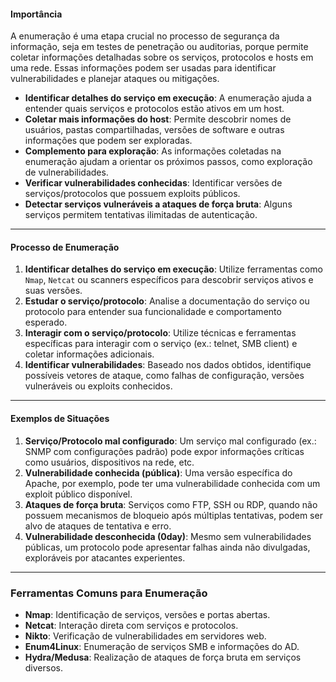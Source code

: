 #### **Importância**

A enumeração é uma etapa crucial no processo de segurança da informação, seja em testes de penetração ou auditorias, porque permite coletar informações detalhadas sobre os serviços, protocolos e hosts em uma rede. Essas informações podem ser usadas para identificar vulnerabilidades e planejar ataques ou mitigações.

- **Identificar detalhes do serviço em execução**: A enumeração ajuda a entender quais serviços e protocolos estão ativos em um host.
- **Coletar mais informações do host**: Permite descobrir nomes de usuários, pastas compartilhadas, versões de software e outras informações que podem ser exploradas.
- **Complemento para exploração**: As informações coletadas na enumeração ajudam a orientar os próximos passos, como exploração de vulnerabilidades.
- **Verificar vulnerabilidades conhecidas**: Identificar versões de serviços/protocolos que possuem exploits públicos.
- **Detectar serviços vulneráveis a ataques de força bruta**: Alguns serviços permitem tentativas ilimitadas de autenticação.

---

#### **Processo de Enumeração**

1. **Identificar detalhes do serviço em execução**: Utilize ferramentas como `Nmap`, `Netcat` ou scanners específicos para descobrir serviços ativos e suas versões.
2. **Estudar o serviço/protocolo**: Analise a documentação do serviço ou protocolo para entender sua funcionalidade e comportamento esperado.
3. **Interagir com o serviço/protocolo**: Utilize técnicas e ferramentas específicas para interagir com o serviço (ex.: telnet, SMB client) e coletar informações adicionais.
4. **Identificar vulnerabilidades**: Baseado nos dados obtidos, identifique possíveis vetores de ataque, como falhas de configuração, versões vulneráveis ou exploits conhecidos.

---

#### **Exemplos de Situações**

1. **Serviço/Protocolo mal configurado**: Um serviço mal configurado (ex.: SNMP com configurações padrão) pode expor informações críticas como usuários, dispositivos na rede, etc.
2. **Vulnerabilidade conhecida (pública)**: Uma versão específica do Apache, por exemplo, pode ter uma vulnerabilidade conhecida com um exploit público disponível.
3. **Ataques de força bruta**: Serviços como FTP, SSH ou RDP, quando não possuem mecanismos de bloqueio após múltiplas tentativas, podem ser alvo de ataques de tentativa e erro.
4. **Vulnerabilidade desconhecida (0day)**: Mesmo sem vulnerabilidades públicas, um protocolo pode apresentar falhas ainda não divulgadas, exploráveis por atacantes experientes.

---

### **Ferramentas Comuns para Enumeração**

- **Nmap**: Identificação de serviços, versões e portas abertas.
- **Netcat**: Interação direta com serviços e protocolos.
- **Nikto**: Verificação de vulnerabilidades em servidores web.
- **Enum4Linux**: Enumeração de serviços SMB e informações do AD.
- **Hydra/Medusa**: Realização de ataques de força bruta em serviços diversos.